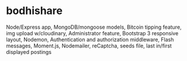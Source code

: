 # bodhishare
Node/Express app,
MongoDB/mongoose models,
Bitcoin tipping feature,
img upload w/cloudinary,
Administrator feature,
Bootstrap 3 responsive layout,
Nodemon,
Authentication and authorization middleware,
Flash messages,
Moment.js,
Nodemailer,
reCaptcha, 
seeds file,
last in/first displayed postings
